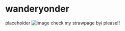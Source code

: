 # wanderyonder
placeholder
![image](https://github.com/user-attachments/assets/8176129e-ea9c-4838-84cb-fd15733b21be)
check my strawpage byi please!!
